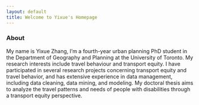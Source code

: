 ```yaml
---
layout: default
title: Welcome to Yixue's Homepage
---
```


### About
My name is Yixue Zhang, I’m a fourth-year urban planning PhD student in the Department of Geography and Planning at the University of Toronto. My research interests include travel behaviour and transport equity. I have participated in several research projects concerning transport equity and travel behavior, and has extensive experience in data management, including data cleaning, data mining, and modeling. My doctoral thesis aims to analyze the travel patterns and needs of people with disabilities through a transport equity perspective.
